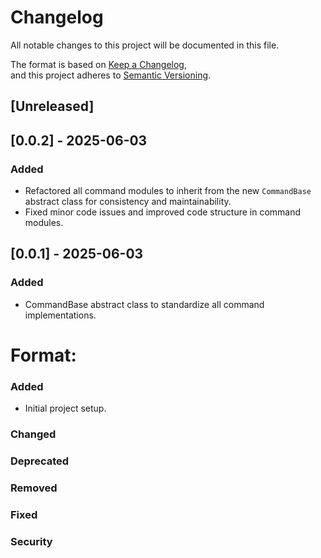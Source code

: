 # Changelog

All notable changes to this project will be documented in this file.

The format is based on [Keep a Changelog](https://keepachangelog.com/en/1.0.0/),  
and this project adheres to [Semantic Versioning](https://semver.org/spec/v2.0.0.html).

## [Unreleased]

## [0.0.2] - 2025-06-03

### Added
- Refactored all command modules to inherit from the new `CommandBase` abstract class for consistency and maintainability.
- Fixed minor code issues and improved code structure in command modules.

## [0.0.1] - 2025-06-03

### Added
- CommandBase abstract class to standardize all command implementations.


# Format:

### Added
- Initial project setup.

### Changed

### Deprecated

### Removed

### Fixed

### Security